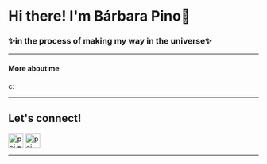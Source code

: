 <h1>Hi there! I'm Bárbara Pino👋</h1>
<h3>✨in the process of making my way in the universe✨</h3>
<hr>
<h4>More about me</h4>
<p> c:</p>
<hr>
<h2>Let's connect!</h2>
<p>
  <a href="https://www.behance.net/bpinorojo" rel="nofollow"><img align="center" src="https://raw.githubusercontent.com/rahuldkjain/github-profile-readme-generator/master/src/images/icons/Social/behance.svg" alt="poi.exe" height="30"></a>  <a href="https://linkedin.com/in/bpinorojo" rel="nofollow"><img align="center" src="https://raw.githubusercontent.com/rahuldkjain/github-profile-readme-generator/master/src/images/icons/Social/linked-in-alt.svg" alt="poi" height="30"> </a> 
</p>
<hr>
  
  
 
<!--
**Poipurin/Poipurin** is a ✨ _special_ ✨ repository because its `README.md` (this file) appears on your GitHub profile.

Here are some ideas to get you started:

- 🔭 I’m currently working on ...
- 🌱 I’m currently learning ...
- 👯 I’m looking to collaborate on ...
- 🤔 I’m looking for help with ...
- 💬 Ask me about ...
- 📫 How to reach me: ...
- 😄 Pronouns: ...
- ⚡ Fun fact: ...
-->
